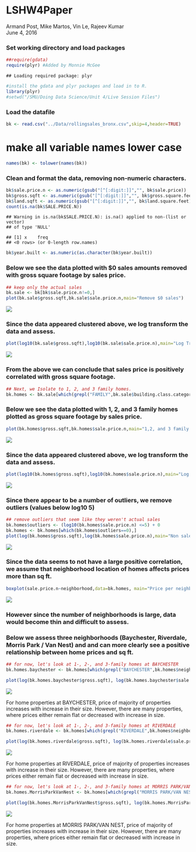 # LSHW4Paper
Armand Post, Mike Martos, Vin Le, Rajeev Kumar  
June 4, 2016  



### Set working directory and load packages

```r
##require(gdata)
require(plyr) #Added by Monnie McGee
```

```
## Loading required package: plyr
```

```r
#install the gdata and plyr packages and load in to R.
library(plyr)
#setwd("/SMU/Doing Data Science/Unit 4/Live Session Files")
```


### Load the datafile

```r
bk <- read.csv("../Data/rollingsales_bronx.csv",skip=4,header=TRUE)
```

# make all variable names lower case

```r
names(bk) <- tolower(names(bk)) 
```

### Clean and format the data, removing non-numeric characters.

```r
bk$sale.price.n <- as.numeric(gsub("[^[:digit:]]","", bk$sale.price))
bk$gross.sqft <- as.numeric(gsub("[^[:digit:]]","", bk$gross.square.feet))
bk$land.sqft <- as.numeric(gsub("[^[:digit:]]","", bk$land.square.feet))
count(is.na(bk$SALE.PRICE.N))
```

```
## Warning in is.na(bk$SALE.PRICE.N): is.na() applied to non-(list or vector)
## of type 'NULL'
```

```
## [1] x    freq
## <0 rows> (or 0-length row.names)
```

```r
bk$year.built <- as.numeric(as.character(bk$year.built))
```

### Below we see the data plotted with $0 sales amounts removed with gross square footage by sales price.

```r
## keep only the actual sales
bk.sale <- bk[bk$sale.price.n!=0,]
plot(bk.sale$gross.sqft,bk.sale$sale.price.n,main="Remove $0 sales")
```

![](LSHW4_Paper_files/figure-html/Keep_only_sales-1.png)<!-- -->

### Since the data appeared clustered above, we log transform the data and assess.

```r
plot(log10(bk.sale$gross.sqft),log10(bk.sale$sale.price.n),main="Log Transformed, Remove $0 sales")
```

![](LSHW4_Paper_files/figure-html/plot_only_sales_log-1.png)<!-- -->



### From the above we can conclude that sales price is positively correlated with gross square footage.



```r
## Next, we Isolate to 1, 2, and 3 family homes.
bk.homes <- bk.sale[which(grepl("FAMILY",bk.sale$building.class.category)),]
```

### Below we see the data plotted with 1, 2, and 3 family homes plotted as gross square footage by sales price.

```r
plot(bk.homes$gross.sqft,bk.homes$sale.price.n,main="1,2, and 3 family homes, non log transformed")
```

![](LSHW4_Paper_files/figure-html/Plot_feet_price_nolog-1.png)<!-- -->

### Since the data appeared clustered above, we log transform the data and assess.


```r
plot(log10(bk.homes$gross.sqft),log10(bk.homes$sale.price.n),main="Log Transformed, 1, 2, 3 Family Homes")
```

![](LSHW4_Paper_files/figure-html/Plot_feet_price_only_homes_log-1.png)<!-- -->


### Since there appear to be a number of outliers, we remove outliers (values below log10 5)

```r
## remove outliers that seem like they weren't actual sales
bk.homes$outliers <- (log10(bk.homes$sale.price.n) <=5) + 0
bk.homes <- bk.homes[which(bk.homes$outliers==0),]
plot(log(bk.homes$gross.sqft),log(bk.homes$sale.price.n),main="Non sales removed")
```

![](LSHW4_Paper_files/figure-html/Remove_outliers-1.png)<!-- -->


### Since the data seems to not have a large positive correlation, we assume that neighborhood location of homes affects prices more than sq ft.

```r
boxplot(sale.price.n~neighborhood,data=bk.homes, main="Price per neighborhood")
```

![](LSHW4_Paper_files/figure-html/boxplot_price_neighborhood-1.png)<!-- -->


### However since the number of neighborhoods is large, data would become thin and difficult to assess.

### Below we assess three neighborhoods (Baychester, Riverdale, Morris Park / Van Nest) and and can more clearly see a positive relationship between home prices and sq ft.

```r
## for now, let's look at 1-, 2-, and 3-family homes at BAYCHESTER                                         
bk.homes.baychester <- bk.homes[which(grepl("BAYCHESTER",bk.homes$neighborhood)),]

plot(log(bk.homes.baychester$gross.sqft), log(bk.homes.baychester$sale.price.n),main="Baychester 1, 2 , & 3 family homes")
```

![](LSHW4_Paper_files/figure-html/baychester-1.png)<!-- -->

For home properties at BAYCHESTER, price of majority of properties increases with increase in their size. However, there are many properties, where prices either remain flat or decreased with increase in size.



```r
## for now, let's look at 1-, 2-, and 3-family homes at RIVERDALE                                         
bk.homes.riverdale <- bk.homes[which(grepl("RIVERDALE",bk.homes$neighborhood)),]

plot(log(bk.homes.riverdale$gross.sqft), log(bk.homes.riverdale$sale.price.n),main="Riverdale 1, 2 , & 3 family homes")
```

![](LSHW4_Paper_files/figure-html/riverdale-1.png)<!-- -->

For home properties at RIVERDALE, price of majority of properties increases with increase in their size. However, there are many properties, where prices either remain flat or decreased with increase in size.

```r
## for now, let's look at 1-, 2-, and 3-family homes at MORRIS PARK/VAN NEST                                         
bk.homes.MorrisParkVanNest <- bk.homes[which(grepl("MORRIS PARK/VAN NEST",bk.homes$neighborhood)),]

plot(log(bk.homes.MorrisParkVanNest$gross.sqft), log(bk.homes.MorrisParkVanNest$sale.price.n),main="Morris Park / Van Nest 1, 2 , & 3 family homes")
```

![](LSHW4_Paper_files/figure-html/Morris_Park-1.png)<!-- -->

For home properties at MORRIS PARK/VAN NEST, price of majority of properties increases with increase in their size. However, there are many properties, where prices either remain flat or decreased with increase in size.
